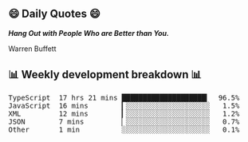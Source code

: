## 😄 Daily Quotes 😄

_**Hang Out with People Who are Better than You.**_

Warren Buffett



## 📊 Weekly development breakdown 📊

<pre>TypeScript  17 hrs 21 mins ████████████████████▎  96.5%
JavaScript  16 mins        ▎░░░░░░░░░░░░░░░░░░░░   1.5%
XML         12 mins        ▎░░░░░░░░░░░░░░░░░░░░   1.2%
JSON        7 mins         ▏░░░░░░░░░░░░░░░░░░░░   0.7%
Other       1 min          ░░░░░░░░░░░░░░░░░░░░░   0.1%</pre>